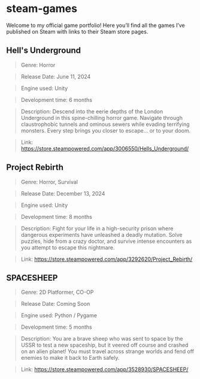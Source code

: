 # steam-games


Welcome to my official game portfolio! 
Here you’ll find all the games I’ve published on Steam with links to their Steam store pages.



## Hell's Underground ##
> Genre: Horror

> Release Date: June 11, 2024

> Engine used: Unity

> Development time: 6 months

> Description: Descend into the eerie depths of the London Underground in this spine-chilling horror game. Navigate through claustrophobic tunnels and ominous sewers while evading terrifying monsters. Every step brings you closer to escape... or to your doom.

> Link: https://store.steampowered.com/app/3006550/Hells_Underground/


## Project Rebirth ##
> Genre: Horror, Survival

> Release Date: December 13, 2024

> Engine used: Unity

> Development time: 8 months

> Description: Fight for your life in a high-security prison where dangerous experiments have unleashed a deadly mutation. Solve puzzles, hide from a crazy doctor, and survive intense encounters as you attempt to escape this nightmare.

> Link: https://store.steampowered.com/app/3292620/Project_Rebirth/


## SPACESHEEP ##
> Genre: 2D Platformer, CO-OP

> Release Date: Coming Soon

> Engine used: Python / Pygame

> Development time: 5 months

> Description: You are a brave sheep who was sent to space by the USSR to test a new spaceship, but it veered off course and crashed on an alien planet! You must travel across strange worlds and fend off enemies to make it back to Earth safely.

> Link: https://store.steampowered.com/app/3528930/SPACESHEEP/ 
